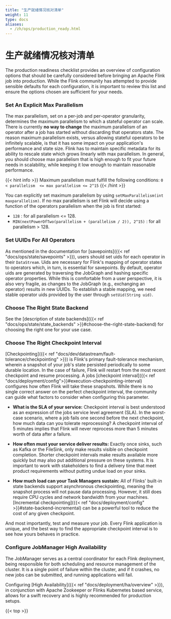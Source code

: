 ```yaml
---
title: "生产就绪情况核对清单"
weight: 11
type: docs
aliases:
  - /zh/ops/production_ready.html
---
```

<!--
Licensed to the Apache Software Foundation (ASF) under one
or more contributor license agreements.  See the NOTICE file
distributed with this work for additional information
regarding copyright ownership.  The ASF licenses this file
to you under the Apache License, Version 2.0 (the
"License"); you may not use this file except in compliance
with the License.  You may obtain a copy of the License at

  http://www.apache.org/licenses/LICENSE-2.0

Unless required by applicable law or agreed to in writing,
software distributed under the License is distributed on an
"AS IS" BASIS, WITHOUT WARRANTIES OR CONDITIONS OF ANY
KIND, either express or implied.  See the License for the
specific language governing permissions and limitations
under the License.
-->

# 生产就绪情况核对清单

The production readiness checklist provides an overview of configuration options that should be carefully considered before bringing an Apache Flink job into production. 
While the Flink community has attempted to provide sensible defaults for each configuration, it is important to review this list and ensure the options chosen are sufficient for your needs. 

### Set An Explicit Max Parallelism

The max parallelism, set on a per-job and per-operator granularity, determines the maximum parallelism to which a stateful operator can scale.
There is currently **no way to change** the maximum parallelism of an operator after a job has started without discarding that operators state. 
The reason maximum parallelism exists, versus allowing stateful operators to be infinitely scalable, is that it has some impact on your application's performance and state size.
Flink has to maintain specific metadata for its ability to rescale state which grows linearly with max parallelism.
In general, you should choose max parallelism that is high enough to fit your future needs in scalability, while keeping it low enough to maintain reasonable performance.

{{< hint info >}}
Maximum parallelism must fulfill the following conditions: `0 < parallelism  <= max parallelism <= 2^15` 
{{< /hint >}}

You can explicitly set maximum parallelism by using `setMaxParallelism(int maxparallelism)`. 
If no max parallelism is set Flink will decide using a function of the operators parallelism when the job is first started:

- `128` : for all parallelism <= 128.
- `MIN(nextPowerOfTwo(parallelism + (parallelism / 2)), 2^15)` : for all parallelism > 128.

### Set UUIDs For All Operators

As mentioned in the documentation for [savepoints]({{< ref "docs/ops/state/savepoints" >}}), users should set uids for each operator in their `DataStream`.
Uids are necessary for Flink's mapping of operator states to operators which, in turn, is essential for savepoints.
By default, operator uids are generated by traversing the JobGraph and hashing specific operator properties.
While this is comfortable from a user perspective, it is also very fragile, as changes to the JobGraph (e.g., exchanging an operator) results in new UUIDs.
To establish a stable mapping, we need stable operator uids provided by the user through `setUid(String uid)`.

### Choose The Right State Backend

See the [description of state backends]({{< ref "docs/ops/state/state_backends" >}}#choose-the-right-state-backend) for choosing the right one for your use case.

### Choose The Right Checkpoint Interval

[Checkpointing]({{< ref "docs/dev/datastream/fault-tolerance/checkpointing" >}}) is Flink's primary fault-tolerance mechanism, wherein a snapshot of your job's state persisted periodically to some durable location.
In the case of failure, Flink will restart from the most recent checkpoint and resume processing.
A jobs [checkpoint interval]({{< ref "docs/deployment/config">}}#execution-checkpointing-interval) configures how often Flink will take these snapshots.
While there is no single correct answer on the perfect checkpoint interval, the community can guide what factors to consider when configuring this parameter.

* **What is the SLA of your service:** Checkpoint interval is best understood as an expression of the jobs service level agreement (SLA). In the worst-case scenario, where a job fails one second before the next checkpoint, how much data can you tolerate reprocessing? A checkpoint interval of 5 minutes implies that Flink will never reprocess more than 5 minutes worth of data after a failure.   

* **How often must your service deliver results:** Exactly once sinks, such as Kafka or the FileSink, only make results visible on checkpoint completion. Shorter checkpoint intervals make results available more quickly but may also put additional pressure on these systems. It is important to work with stakeholders to find a delivery time that meet product requirements without putting undue load on your sinks.

* **How much load can your Task Managers sustain:** All of Flinks' built-in state backends support asynchronous checkpointing, meaning the snapshot process will not pause data processing. However, it still does require CPU cycles and network bandwidth from your machines. [Incremental checkpointing]({{< ref "docs/deployment/config" >}}#state-backend-incremental) can be a powerful tool to reduce the cost of any given checkpoint.

And most importantly, test and measure your job. Every Flink application is unique, and the best way to find the appropriate checkpoint interval is to see how yours behaves in practice. 

### Configure JobManager High Availability

The JobManager serves as a central coordinator for each Flink deployment, being responsible for both scheduling and resource management of the cluster.
It is a single point of failure within the cluster, and if it crashes, no new jobs can be submitted, and running applications will fail. 

Configuring [High Availability]({{< ref "docs/deployment/ha/overview" >}}), in conjunction with Apache Zookeeper or Flinks Kubernetes based service, allows for a swift recovery and is highly recommended for production setups.


{{< top >}}
